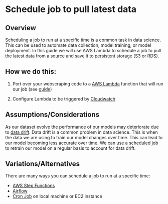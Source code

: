 # Schedule job to pull latest data

## Overview

Scheduling a job to run at a specific time is a common task in data science. This can be used to automate data collection, model training, or model deployment. In this guide we will use AWS Lambda to schedule a job to pull the latest data from a source and save it to persistent storage (S3 or RDS).

## How we do this:

1. Port over your webscraping code to a [AWS Lambda](https://docs.aws.amazon.com/lambda/latest/dg/welcome.html) function that will run our job (see [guide](https://github.com/CodesmithLLC/aws-cloud-guides/lambda.md))

2. Configure Lambda to be triggered by [Cloudwatch](https://docs.aws.amazon.com/AmazonCloudWatch/latest/events/ScheduledEvents.html)

## Assumptions/Considerations

As our dataset evolve the performance of our models may deteriorate due to [data drift](https://www.datacamp.com/tutorial/understanding-data-drift-model-drift). Data drift is a common problem in data science. This is when the data we are using to train our model changes over time. This can lead to our model becoming less accurate over time. We can use a scheduled job to retrain our model on a regular basis to account for data drift.

## Variations/Alternatives

There are many ways you can schedule a job to run at a specific time:

- [AWS Step Functions](https://aws.amazon.com/step-functions/)
- [Airflow](https://airflow.apache.org/)
- [Cron Job](https://pypi.org/project/local-crontab/#:~:text=local%2Dcrontab%20is%20a%20Python,because%20of%20Daylight%20Saving%20Time.) on local machine or EC2 instance